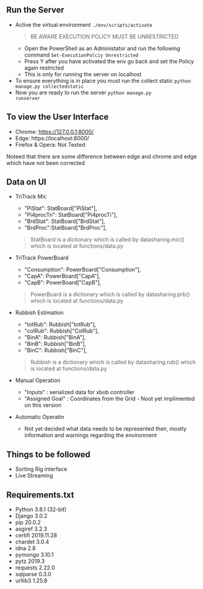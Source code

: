 ## Run the Server

- Active the virtual environment
  <code>./env/scripts/activate</code>
  > BE AWARE EXECUTION POLICY MUST BE UNRESTRICTED
    - Open the PowerShell as an Administator and run the following command <code>Set-ExecutionPolciy Unrestricted</code>
    - Press Y after you have activated the env go back and set the Policy again restricted
    - This is only for running the server on localhost
 - To ensure everything is in place you must run the collect  static 
  <code>python manage.py collectedstatic</code>
 - Now you are ready to run the server
  <code>python manage.py runserver</code>

## To view the User Interface

- Chrome: https://127.0.0.1:8000/
- Edge: https://localhost:8000/
- Firefox & Opera: Not Tested

Noteed that there are some difference between edge and chrome and edge which have not been corrected

## Data on UI
- TriTrack Mic
  - "PiStat": StatBoard["PiStat"],
  - "Pi4procTri": StatBoard["Pi4procTi"],
  - "BrdStat": StatBoard["BrdStat"],
  - "BrdProc":StatBoard["BrdProc"],
  
  > StatBoard is a dictionary which is called by datasharing.mic() which is located at functions/data.py
  
- TriTrack PowerBoard
  - "Consumption": PowerBoard["Consumption"],
  - "CapA": PowerBoard["CapA"], 
  - "CapB": PowerBoard["CapB"],
  
  > PowerBoard is a dictionary which is called by datasharing.prb() which is located at functions/data.py
  
- Rubbish Estimation
  - "totRub": Rubbish["totRub"],
  - "colRub": Rubbish["ColRub"],
  - "BinA": Rubbish["BinA"],
  - "BinB": Rubbish["BinB"],
  - "BinC": Rubbish["BinC"],
  
  > Rubbish is a dictionary which is called by datasharing.rub() which is located at functions/data.py
  
- Manual Operation
   - "Inputs" : serialized data for xbob  controller
   - "Assigned Goal" : Coordinates from the Grid - Noot yet implimented on this version
- Automatic Operatin
   - Not yet decided what data needs to be represented their, mostly information and warnings regarding the environment
   
## Things to be followed
- Sorting Rig interface
- Live Streaming

## Requirements.txt
- Python    3.8.1 (32-bit)
- Django    3.0.2
- pip       20.0.2
- asgiref   3.2.3
- certifi   2019.11.28
- chardet   3.0.4
- idna      2.8
- pymongo   3.10.1
- pytz      2019.3
- requests  2.22.0
- sqlparse  0.3.0
- urllib3   1.25.8
